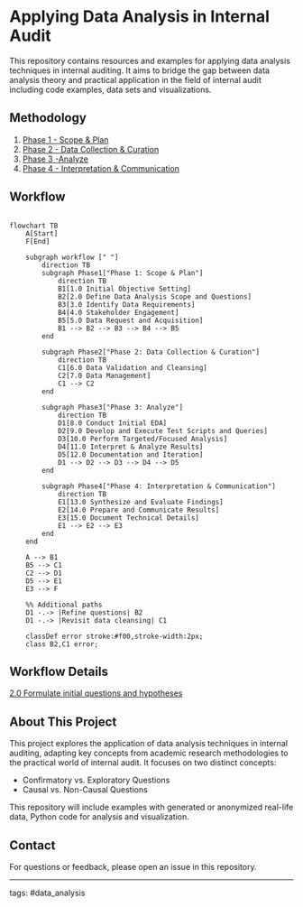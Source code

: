 # Applying Data Analysis in Internal Audit

This repository contains resources and examples for applying data analysis techniques in internal auditing. It aims to bridge the gap between data analysis theory and practical application in the field of internal audit including code examples, data sets and visualizations.

## Methodology
1. [Phase 1 - Scope & Plan](./methodology/phase1.md)
2. [Phase 2 - Data Collection & Curation](./methodology/phase2.md)
3. [Phase 3 -Analyze](./methodology/phase3.md)
4. [Phase 4 - Interpretation & Communication](./methodology/phase4.md)

## Workflow

```mermaid

flowchart TB
    A[Start]
    F[End]

    subgraph workflow [" "]
        direction TB
        subgraph Phase1["Phase 1: Scope & Plan"]
            direction TB
            B1[1.0 Initial Objective Setting]
            B2[2.0 Define Data Analysis Scope and Questions]
            B3[3.0 Identify Data Requirements]
            B4[4.0 Stakeholder Engagement]
            B5[5.0 Data Request and Acquisition]
            B1 --> B2 --> B3 --> B4 --> B5
        end

        subgraph Phase2["Phase 2: Data Collection & Curation"]
            direction TB
            C1[6.0 Data Validation and Cleansing]
            C2[7.0 Data Management]
            C1 --> C2
        end

        subgraph Phase3["Phase 3: Analyze"]
            direction TB
            D1[8.0 Conduct Initial EDA]
            D2[9.0 Develop and Execute Test Scripts and Queries]
            D3[10.0 Perform Targeted/Focused Analysis]
            D4[11.0 Interpret & Analyze Results]
            D5[12.0 Documentation and Iteration]
            D1 --> D2 --> D3 --> D4 --> D5
        end

        subgraph Phase4["Phase 4: Interpretation & Communication"]
            direction TB
            E1[13.0 Synthesize and Evaluate Findings]
            E2[14.0 Prepare and Communicate Results]
            E3[15.0 Document Technical Details]
            E1 --> E2 --> E3
        end
    end

    A --> B1
    B5 --> C1
    C2 --> D1
    D5 --> E1
    E3 --> F

    %% Additional paths
    D1 -.-> |Refine questions| B2
    D1 -.-> |Revisit data cleansing| C1

    classDef error stroke:#f00,stroke-width:2px;
    class B2,C1 error;
```

## Workflow Details
[2.0 Formulate initial questions and hypotheses](/methodolgy/2.0_define_da_questions/00_define_da_questions.md)

## About This Project

This project explores the application of data analysis techniques in internal auditing, adapting key concepts from academic research methodologies to the practical world of internal audit. It focuses on two distinct concepts:

- Confirmatory vs. Exploratory Questions
- Causal vs. Non-Causal Questions

This repository will include examples with generated or anonymized real-life data, Python code for analysis and visualization.


## Contact

For questions or feedback, please open an issue in this repository.

---

tags: #data_analysis
